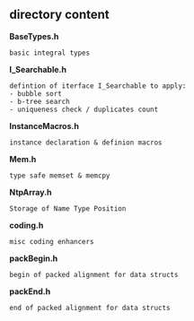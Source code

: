 ## directory content

**BaseTypes.h**
```
basic integral types
```

**I_Searchable.h**
```
defintion of iterface I_Searchable to apply:
- bubble sort
- b-tree search
- uniqueness check / duplicates count
```

**InstanceMacros.h**
```
instance declaration & definion macros
```

**Mem.h**
```
type safe memset & memcpy
```

**NtpArray.h**
```
Storage of Name Type Position
```

**coding.h**
```
misc coding enhancers
```

**packBegin.h**
```
begin of packed alignment for data structs
```

**packEnd.h**
```
end of packed alignment for data structs
```
